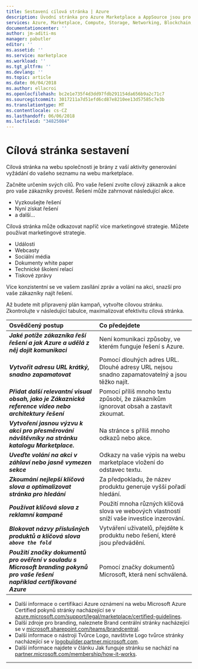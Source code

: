 ```yaml
---
title: Sestavení cílová stránka | Azure
description: Úvodní stránka pro Azure Marketplace a AppSource jsou pro vydavatele aplikace a služby
services: Azure, Marketplace, Compute, Storage, Networking, Blockchain, Security
documentationcenter: ''
author: jm-aditi-ms
manager: pabutler
editor: ''
ms.assetid: ''
ms.service: marketplace
ms.workload: ''
ms.tgt_pltfrm: ''
ms.devlang: ''
ms.topic: article
ms.date: 06/04/2018
ms.author: ellacroi
ms.openlocfilehash: bc2e1e735f4d3dd97fdb291154da656b9a2c71c7
ms.sourcegitcommit: 3017211a7d51efd6cd87e8210ee13d57585c7e3b
ms.translationtype: MT
ms.contentlocale: cs-CZ
ms.lasthandoff: 06/06/2018
ms.locfileid: "34825084"
---
```

# <a name="build-your-landing-page"></a>Cílová stránka sestavení  
Cílová stránka na webu společnosti je brány z vaší aktivity generování vyžádání do vašeho seznamu na webu marketplace.  

Začněte určením svých cílů. Pro vaše řešení zvolte cílový zákazník a akce pro vaše zákazníky provést.  Řešení může zahrnovat následující akce.  
*   Vyzkoušejte řešení  
*   Nyní získat řešení  
*   a další...  

Cílová stránka může odkazovat napříč více marketingové strategie. Můžete používat marketingové strategie.  
*   Události  
*   Webcasty  
*   Sociální média  
*   Dokumenty white paper  
*   Technické školení relací  
*   Tiskové zprávy  

Více konzistentní se ve vašem zasílání zpráv a volání na akci, snazší pro vaše zákazníky najít řešení.  

Až budete mít připravený plán kampaň, vytvořte cílovou stránku. Zkontrolujte v následující tabulce, maximalizovat efektivitu cílová stránka.  

| Osvědčený postup | Co předejdete |  
|:--- |:--- |  
| ***Jaké potíže zákazníka řeší řešení a jak Azure a udělá z něj dojít komunikaci*** |  Není komunikaci způsoby, ve kterém funguje řešení s Azure. |  
| ***Vytvořit adresu URL krátký, snadno zapamatovat*** | Pomocí dlouhých adres URL. Dlouhé adresy URL nejsou snadno zapamatovatelný a jsou těžko najít. |  
| ***Přidat další relevantní visual obsah, jako je Zákaznická reference video nebo architektury řešení*** | Pomocí příliš mnoho textu způsobí, že zákazníkům ignorovat obsah a zastavit zkoumat. |  
| ***Vytvoření jasnou výzvu k akci pro přesměrování návštěvníky na stránku katalogu Marketplace.*** | Na stránce s příliš mnoho odkazů nebo akce. |  
| ***Uveďte volání na akci v záhlaví nebo jasně vymezen sekce*** |  Odkazy na vaše výpis na webu marketplace vložení do odstavec textu. |  
| ***Zkoumání nejlepší klíčová slova a optimalizovat stránka pro hledání*** | Za předpokladu, že název produktu generuje vyšší pořadí hledání. |  
| ***Používat klíčová slova z reklamní kampaně*** |  Použití mnoha různých klíčová slova ve webových vlastností sníží vaše investice inzerování. |  
| ***Blokovat názvy příslušných produktů a klíčová slova `above the fold`*** | Vytváření uživatelů, přejděte k produktu nebo řešení, které jsou předvádění. |  
| ***Použití značky dokumentů pro ověření v souladu s Microsoft branding pokynů pro vaše řešení<br />například certifikované Azure*** | Pomocí značky dokumentů Microsoft, která není schválená. |  

*   Další informace o certifikaci Azure oznámení na webu Microsoft Azure Certified pokynů stránky nacházející se v [azure.microsoft.com/support/legal/marketplace/certified-guidelines](https://azure.microsoft.com/support/legal/marketplace/certified-guidelines).  
*   Další zdroje pro branding, naleznete Brand centrální stránky nacházející se v [microsoft.sharepoint.com/teams/brandcentral](https://microsoft.sharepoint.com/teams/brandcentral).  
*   Další informace o nástroji Tvůrce Logo, navštivte Logo tvůrce stránky nacházející se v [logobuilder.partner.microsoft.com](https://logobuilder.partner.microsoft.com).  
*   Další informace najdete v článku Jak funguje stránku se nachází na [partner.microsoft.com/membership/how-it-works](https://partner.microsoft.com/membership/how-it-works).  

---  
